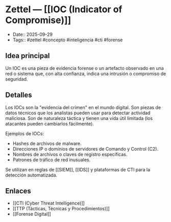 # Zettel — [[IOC (Indicator of Compromise)]]

- Date:: 2025-09-29
- Tags:: #zettel #concepto #inteligencia #cti #forense

## Idea principal
Un IOC es una pieza de evidencia forense o un artefacto observado en una red o sistema que, con alta confianza, indica una intrusión o compromiso de seguridad.

## Detalles
Los IOCs son la "evidencia del crimen" en el mundo digital. Son piezas de datos técnicos que los analistas pueden usar para detectar actividad maliciosa. Son de naturaleza táctica y tienen una vida útil limitada (los atacantes pueden cambiarlos fácilmente).

Ejemplos de IOCs:
- Hashes de archivos de malware.
- Direcciones IP o dominios de servidores de Comando y Control (C2).
- Nombres de archivos o claves de registro específicas.
- Patrones de tráfico de red inusuales.

Se utilizan en reglas de [[SIEM]], [[IDS]] y plataformas de CTI para la detección automatizada.

## Enlaces
- [[CTI (Cyber Threat Intelligence)]]
- [[TTP (Tácticas, Técnicas y Procedimientos)]]
- [[Forense Digital]]